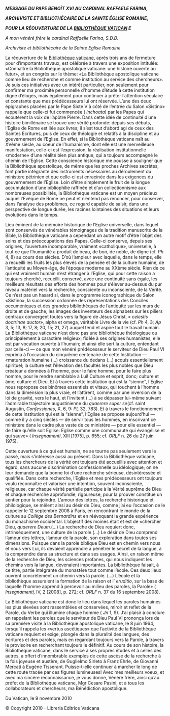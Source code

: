 ***MESSAGE DU PAPE BENOÎT XVI*** ***AU CARDINAL RAFFAELE FARINA,***

***ARCHIVISTE ET BIBLIOTHÉCAIRE DE LA SAINTE ÉGLISE ROMAINE,***

***POUR LA RÉOUVERTURE DE LA [BIBLIOTHÈQUE VATICAN](http://www.vaticanlibrary.va/home.php?ling=it&res=1400x1050) E***

*A mon vénéré frère le cardinal Raffaelle Farina, S.D.B.*

*Archiviste et bibliothécaire de la Sainte Eglise Romaine*

La réouverture de la [Bibliothèque vaticane](http://www.vaticanlibrary.va/home.php?ling=it&res=1400x1050), après trois ans de fermeture pour d’importants travaux, est célébrée à travers une exposition intitulée: «Connaître la Bibliothèque apostolique vaticane: une histoire ouverte au futur», et un congrès sur le thème: «La Bibliothèque apostolique vaticane comme lieu de recherche et comme institution au service des chercheurs». Je suis ces initiatives avec un intérêt particulier, non seulement pour confirmer ma proximité personnelle d’homme d’étude à cette institution digne d’éloges, mais également pour continuer à prêter l’attention séculaire et constante que mes prédécesseurs lui ont réservée. L’une des deux épigraphes placées par le Pape Sixte V à côté de l’entrée du Salon «Sistino» rappelle que celle-ci fut commencée ( *inchoata*) par les Papes qui écoutèrent la voix de l’apôtre Pierre. Dans cette idée de continuité d’une histoire bimillénaire se trouve une vérité profonde: depuis ses débuts, l’Eglise de Rome est liée aux livres; il s’est tout d’abord agi de ceux des Saintes Ecritures, puis de ceux de théologie et relatifs à la discipline et au gouvernement de l’Eglise. En effet, si la Bibliothèque vaticane naît au XVème siècle, au coeur de l’humanisme, dont elle est une merveilleuse manifestation, celle-ci est l’expression, la réalisation institutionnelle «moderne» d’une réalité bien plus antique, qui a toujours accompagné le chemin de l’Eglise. Cette conscience historique me pousse à souligner que la Bibliothèque apostolique, de même que les proches Archives secrètes, font partie intégrante des instruments nécessaires au déroulement du ministère pétrinien et que celle-ci est enracinée dans les exigences du gouvernement de l’Eglise. Loin d’être simplement le fruit de la longue accumulation d’une bibliophilie raffinée et d’un collectionnisme aux nombreuses possibilités, la Bibliothèque vaticane est un moyen précieux auquel l’Evêque de Rome ne peut et n’entend pas renoncer, pour conserver, dans l’analyse des problèmes, ce regard capable de saisir, dans une perspective de longue durée, les racines lointaines des situations et leurs évolutions dans le temps.

Lieu éminent de la mémoire historique de l’Eglise universelle, dans lequel sont conservés de vénérables témoignages de la tradition manuscrite de la Bible, la Bibliothèque vaticane a cependant un autre motif d’être l’objet des soins et des préoccupations des Papes. Celle-ci conserve, depuis ses origines, l’ouverture incomparable, vraiment «catholique», universelle, à tout ce que l’humanité a produit de beau, de bon, de noble, de digne (cf. *Ph* 4, 8) au cours des siècles. D’où l’ampleur avec laquelle, dans le temps, elle a recueilli les fruits les plus élevés de la pensée et de la culture humaine, de l’antiquité au Moyen-âge, de l’époque moderne au XXème siècle. Rien de ce qui est vraiment humain n’est étranger à l’Eglise, qui pour cette raison a toujours cherché, recueilli, conservé, avec une continuité sans égale, les meilleurs résultats des efforts des hommes pour s’élever au-dessus du pur niveau matériel vers la recherche, consciente ou inconsciente, de la Vérité. Ce n’est pas un hasard si, dans le programme iconographique du Salon «Sistino», la succession ordonnée des représentations des Conciles oecuméniques et des grandes bibliothèques de l’antiquité sur les murs de droite et de gauche, les images des inventeurs des alphabets sur les piliers centraux convergent toutes vers la figure de Jésus Christ, « *celestis doctrinae auctor»,* alpha et omega, véritable Livre de la vie (cf. *Ph* 4, 3; *Ap* 3, 5; 13, 8; 17, 8; 20, 15; 21, 27) auquel tend et aspire tout le travail humain. La Bibliothèque vaticane n’est donc pas une bibliothèque théologique ou principalement à caractère religieux; fidèle à ses origines humanistes, elle est par vocation ouverte à l’humain; et ainsi elle sert la culture, entendant par celle-ci — ce que mon vénéré prédécesseur le serviteur de Dieu Paul VI exprima à l’occasion du cinquième centenaire de cette Institution — «maturation humaine (...) croissance du dedans (...) acquis essentiellement spirituel; la culture est l’élévation des facultés les plus nobles que Dieu créateur a données à l’homme, pour le faire homme, pour le faire plus homme, pour le rendre semblable à Lui! Culture et esprit, donc; culture et âme; culture et Dieu. Et à travers cette institution qui est la “sienne”, l’Eglise nous repropose ces binômes essentiels et vitaux, qui touchent à l’homme dans la dimension la plus vraie, et l’attirent, comme par une inversion de la loi de gravité, vers le haut, et l’invitent (...) à se dépasser lui-même suivant l’admirable trajectoire augustinienne du *quaerere super se*(cf. saint Augustin, *Confessiones*, X, 6, 9: *PL* 32, 783). Et à travers le fonctionnement de cette institution qui est la “sienne”, l’Eglise se propose aujourd’hui — comme il y a cinq siècles — de servir tous les hommes, en inscrivant ce ministère dans le cadre plus vaste de ce ministère — pour elle essentiel — de faire qu’elle soit Eglise: Eglise comme une communauté qui évangélise et qui sauve» ( *Insegnamenti*, XIII \[1975\], p. 655; cf. *ORLF* n. 26 du 27 juin 1975).

Cette ouverture à ce qui est humain, ne se tourne pas seulement vers le passé, mais s’intéresse aussi au présent. Dans la Bibliothèque vaticane, tous les chercheurs de la vérité ont toujours été accueillis avec attention et égard, sans aucune discrimination confessionnelle ou idéologique; on ne leur demande que la bonne foi d’une recherche sérieuse, désintéressée et qualifiée. Dans cette recherche, l’Eglise et mes prédécesseurs ont toujours voulu reconnaître et valoriser une intention, souvent inconsciente, religieuse, car chaque vérité partielle participe à la Vérité suprême de Dieu et chaque recherche approfondie, rigoureuse, pour la prouver constitue un sentier pour la rejoindre. L’amour des lettres, la recherche historique et philologique, se mêlent ainsi au désir de Dieu, comme j’ai eu l’occasion de le rappeler le 12 septembre 2008 à Paris, en rencontrant le monde de la culture au *Collège des Bernardins* et en réévoquant la grande expérience du monachisme occidental. L’objectif des moines était et est de «chercher Dieu, *quaerere Deum.*(...) La recherche de Dieu requiert donc, intrinsèquement, une culture de la parole (...) Le désir de Dieu comprend l’amour des lettres, l’amour de la parole, son exploration dans toutes ses dimensions. Puisque dans la parole biblique Dieu est en chemin vers nous et nous vers Lui, ils devaient apprendre à pénétrer le secret de la langue, à la comprendre dans sa structure et dans ses usages. Ainsi, en raison même de la recherche de Dieu, les sciences profanes, qui nous indiquent les chemins vers la langue, devenaient importantes. La bibliothèque faisait, à ce titre, partie intégrante du monastère tout comme l’école. Ces deux lieux ouvrent concrètement un chemin vers la parole. (...) L’école et la bibliothèque assuraient la formation de la raison et l’ *eruditio*, sur la base de laquelle l’homme apprend à percevoir au milieu des paroles, la Parole» ( *Insegnamenti,* IV, 2 \[2008\], p. 272; cf. *ORLF* n. 37 du 16 septembre 2008).

La Bibliothèque vaticane est donc le lieu dans lequel les paroles humaines les plus élevées sont rassemblées et conservées, miroir et reflet de la Parole, du Verbe qui illumine chaque homme ( *Jn* 1, 9). J’ai plaisir à conclure en rappelant les paroles que le serviteur de Dieu Paul VI prononça lors de sa première visite à la Bibliothèque apostolique vaticane, le 8 juin 1964, lorsqu’il rappela les «vertus ascétiques» que l’activité de la Bibliothèque vaticane requiert et exige, plongée dans la pluralité des langues, des écritures et des paroles, mais en regardant toujours vers la Parole, à travers le provisoire en recherchant toujours le définitif. Au cours de son histoire, la Bibliothèque vaticane, dans le service à ses propres études et à celles des autres, a offert d’innombrable exemples de cette ascèse de la recherche à la fois joyeuse et austère, de Guglielmo Sirleto à Franz Ehrle, de Giovanni Mercati à Eugène Tisserant. Puisse-t-elle continuer à marcher le long de cette route tracée par ces figures lumineuses! Avec mes meilleurs voeux, et avec ma sincère reconnaissance, je vous donne, Vénéré frère, ainsi qu’au préfet de la Bibliothèque vaticane, Mgr Cesare Pasini, et à tous les collaborateurs et chercheurs, ma Bénédiction apostolique.

Du Vatican, le 9 novembre 2010

© Copyright 2010 - Libreria Editrice Vaticana